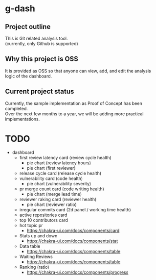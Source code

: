 # g-dash

## Project outline

This is Git related analysis tool.  
(currently, only Github is supported)

## Why this project is OSS

It is provided as OSS so that anyone can view, add, and edit the analysis logic of the dashboard.

## Current project status

Currently, the sample implementation as Proof of Concept has been completed.  
Over the next few months to a year, we will be adding more practical implementations.

# TODO

- dashboard
  - first review latency card (review cycle health)
    - pie chart (review latency hours)
    - pie chart (first reviewer)
  - release cycle card (release cycle health)
  - vulnerability card (code health)
    - pie chart (vulnerability severity)
  - pr merge count card (code writing health)
    - pie chart (merge lead time)
  - reviewer raking card (reviewer health)
    - pie chart (reviewer ratio) 
  - irregular commits card (2d panel / working time health)
  - active repositories card
  - top 10 contributors card
  - hot topic pr
    - https://chakra-ui.com/docs/components/card
  - Stats up and down 
    - https://chakra-ui.com/docs/components/stat
  - Data table
    - https://chakra-ui.com/docs/components/table
  - Waiting Reviews
    - https://chakra-ui.com/docs/components/table
  - Ranking (ratio)
    - https://chakra-ui.com/docs/components/progress
